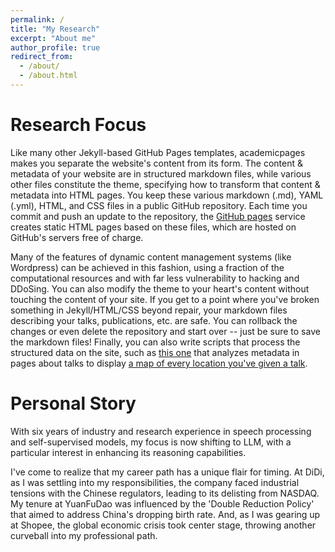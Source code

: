 ```yaml
---
permalink: /
title: "My Research"
excerpt: "About me"
author_profile: true
redirect_from: 
  - /about/
  - /about.html
---
```


Research Focus
======
Like many other Jekyll-based GitHub Pages templates, academicpages makes you separate the website's content from its form. The content & metadata of your website are in structured markdown files, while various other files constitute the theme, specifying how to transform that content & metadata into HTML pages. You keep these various markdown (.md), YAML (.yml), HTML, and CSS files in a public GitHub repository. Each time you commit and push an update to the repository, the [GitHub pages](https://pages.github.com/) service creates static HTML pages based on these files, which are hosted on GitHub's servers free of charge.

Many of the features of dynamic content management systems (like Wordpress) can be achieved in this fashion, using a fraction of the computational resources and with far less vulnerability to hacking and DDoSing. You can also modify the theme to your heart's content without touching the content of your site. If you get to a point where you've broken something in Jekyll/HTML/CSS beyond repair, your markdown files describing your talks, publications, etc. are safe. You can rollback the changes or even delete the repository and start over -- just be sure to save the markdown files! Finally, you can also write scripts that process the structured data on the site, such as [this one](https://github.com/academicpages/academicpages.github.io/blob/master/talkmap.ipynb) that analyzes metadata in pages about talks to display [a map of every location you've given a talk](https://academicpages.github.io/talkmap.html).

Personal Story
======
With six years of industry and research experience in speech processing and self-supervised models, my
focus is now shifting to LLM, with a particular interest in enhancing its reasoning capabilities.

I've come to realize that my career path has a unique flair for timing. At DiDi, as I was settling into my responsibilities, the company faced industrial tensions with the Chinese regulators, leading to its delisting from NASDAQ. My tenure at YuanFuDao was influenced by the 'Double Reduction Policy' that aimed to address China's dropping birth rate. And, as I was gearing up at Shopee, the global economic crisis took center stage, throwing another curveball into my professional path.
